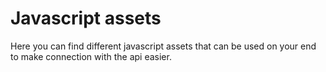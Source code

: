 # Javascript assets
Here you can find different javascript assets that can be used
on your end to make connection with the api easier.